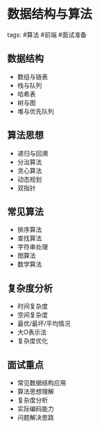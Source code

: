 # 数据结构与算法
tags: #算法 #前端 #面试准备

## 数据结构
- 数组与链表
- 栈与队列
- 哈希表
- 树与图
- 堆与优先队列

## 算法思想
- 递归与回溯
- 分治算法
- 贪心算法
- 动态规划
- 双指针

## 常见算法
- 排序算法
- 查找算法
- 字符串处理
- 图算法
- 数学算法

## 复杂度分析
- 时间复杂度
- 空间复杂度
- 最优/最坏/平均情况
- 大O表示法
- 复杂度优化

## 面试重点
- 常见数据结构应用
- 算法思想理解
- 复杂度分析
- 实际编码能力
- 问题解决思路

